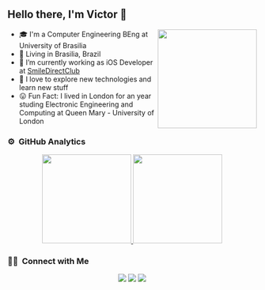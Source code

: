 <h2> Hello there, I'm Victor 👋</h2>

<img align="right" height="200" src="https://media.giphy.com/media/LmNwrBhejkK9EFP504/giphy.gif"/>

- 🎓  I'm a Computer Engineering BEng at University of Brasilia 
- 🏡  Living in Brasilia, Brazil
- 🔭  I’m currently working as iOS Developer at [SmileDirectClub](https://smiledirectclub.com)
- 🤔  I love to explore new technologies and learn new stuff
- 😛  Fun Fact: I lived in London for an year studing Electronic Engineering and Computing at Queen Mary - University of London

### ⚙️ &nbsp;GitHub Analytics

<p align="center">
<a href="https://github.com/vUriarte">
  <img height="180em" src="https://github-readme-stats-eight-theta.vercel.app/api?username=vUriarte&show_icons=true&theme=dracula&include_all_commits=true&count_private=true"/>
  <img height="180em" src="https://github-readme-stats-eight-theta.vercel.app/api/top-langs/?username=vUriarte&layout=compact&langs_count=8&theme=dracula&include_all_commits=true&count_private=true"/>
</a>
</p>

### 🤝🏻 &nbsp;Connect with Me



<p align="center">
<a href="https://www.linkedin.com/in/victor-fernandes-uriarte-03b18387/"><img src="https://img.shields.io/badge/-Victor%20Uriarte-blue?style=flat&logo=linkedin"/></a>
<a href="mailto:uriarte0505@gmail.com"><img src="https://img.shields.io/badge/-uriarte0505@gmail.com-D14836?style=flat&logo=Gmail&logoColor=white"/></a>
<a href="https://instagram.com/victorfuriarte"><img src="https://img.shields.io/badge/-@victorfuriarte-E4405F?style=flat&logo=Instagram&logoColor=white"/></a>
</p>
